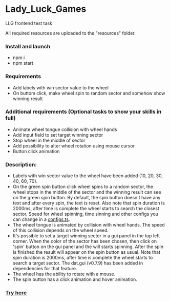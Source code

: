 # Lady_Luck_Games

LLG frontend test task

All required resources are uploaded to the "resources" folder.

### Install and launch
- npm i
- npm start

### Requirements
- Add labels with win sector value to the wheel
- On buttom click, make wheel spin to random sector and somehow show winning result

### Additional requirements (Optional tasks to show your skills in full)
- Animate wheel tongue collision with wheel hands
- Add input field to set target winning sector
- Stop wheel in the middle of sector
- Add possibility to alter wheel rotation using mouse cursor
- Button click animation


### Description:
- Labels with win sector value to the wheel have been added (10, 20, 30, 40, 60, 70).
- On the green spin button click wheel spins to a random sector, the wheel stops in the middle of the sector and the winning result can see on the green spin button. By default, the spin button doesn't have any text and after every spin, the text is reset. Also note that spin duration is 2000ms, after time is complete the wheel starts to search the closest sector. Speed for wheel spinning, time sinning and other configs you can change in a [configs.ts](src%2Fconfigs.ts).
- The wheel tongue is animated by collision with wheel hands. The speed of this collision depends on the wheel speed.
- It's possible to set a target winning sector in a gui panel in the top left corner. When the color of the sector has been chosen, then click on 'spin' button on the gui panel and the will starts spinning. After the spin is finished the result will appear on the spin button as usual. Note that spin duration is 2000ms, after time is complete the wheel starts to search a target sector. The dat.gui (v0.7.9) has been added in dependencies for that feature. 
- The wheel has the ability to rotate with a mouse.
- The spin button has a click animation and hover animation.

### [Try here](https://hedfan.github.io/Lady_Luck_Games/)

